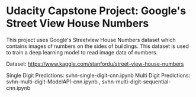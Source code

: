 # Udacity Capstone Project: Google's Street View House Numbers

This project uses Google's Streetview House Numbers dataset which contains images of numbers on the sides of buildings. This dataset is used to train a deep learning model to read image data of numbers.

Dataset: https://www.kaggle.com/stanfordu/street-view-house-numbers

Single Digit Predictions: svhn-single-digit-cnn.ipynb
Multi Digit Predictions: svhn-multi-digit-ModelAPI-cnn.ipynb , svhn-multi-digit-sequential-cnn.ipynb
